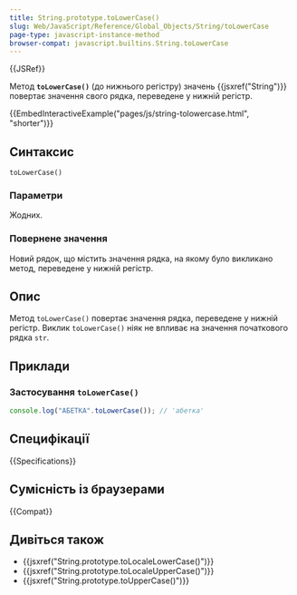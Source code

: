 ```yaml
---
title: String.prototype.toLowerCase()
slug: Web/JavaScript/Reference/Global_Objects/String/toLowerCase
page-type: javascript-instance-method
browser-compat: javascript.builtins.String.toLowerCase
---
```


{{JSRef}}

Метод **`toLowerCase()`** (до нижнього регістру) значень {{jsxref("String")}} повертає значення свого рядка, переведене у нижній регістр.

{{EmbedInteractiveExample("pages/js/string-tolowercase.html", "shorter")}}

## Синтаксис

```js-nolint
toLowerCase()
```

### Параметри

Жодних.

### Повернене значення

Новий рядок, що містить значення рядка, на якому було викликано метод, переведене у нижній регістр.

## Опис

Метод `toLowerCase()` повертає значення рядка, переведене у нижній регістр. Виклик `toLowerCase()` ніяк не впливає на значення початкового рядка `str`.

## Приклади

### Застосування `toLowerCase()`

```js
console.log("АБЕТКА".toLowerCase()); // 'абетка'
```

## Специфікації

{{Specifications}}

## Сумісність із браузерами

{{Compat}}

## Дивіться також

- {{jsxref("String.prototype.toLocaleLowerCase()")}}
- {{jsxref("String.prototype.toLocaleUpperCase()")}}
- {{jsxref("String.prototype.toUpperCase()")}}

